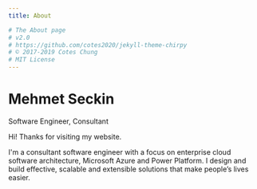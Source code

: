 ```yaml
---
title: About

# The About page
# v2.0
# https://github.com/cotes2020/jekyll-theme-chirpy
# © 2017-2019 Cotes Chung
# MIT License
---
```


# Mehmet Seckin
Software Engineer, Consultant

Hi! Thanks for visiting my website.

I'm a consultant software engineer with a focus on enterprise cloud software architecture, Microsoft Azure and Power Platform. 
I design and build effective, scalable and extensible solutions that make people’s lives easier.